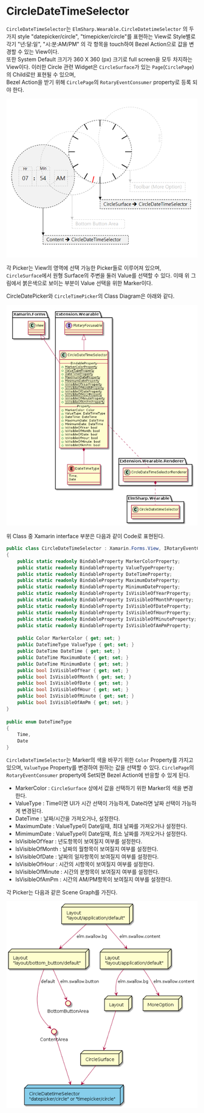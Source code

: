 # CircleDateTimeSelector

`CircleDateTimeSelector`는 `ElmSharp.Wearable.CircleDatetimeSelector` 의 두가지 style "datepicker/circle", "timepicker/circle"를 표현하는 View로 Style별로 각기 "년:달:일", "시:분:AM/PM" 의 각 항목을 touch하여 Bezel Action으로 값을 변경할 수 있는 View이다.  
또한 System Default 크기가 360 X 360 (px) 크기로 full screen을 모두 차지하는 View이다.
이러한 Circle 관련 Widget은 `CircleSurface`가 있는 `Page`(`CirclePage`)의 Child로만 표현될 수 있으며,  
Bezel Action을 받기 위해 `CirclePage`의 `RotaryEventConsumer` property로 등록 되야 한다.

![CircleDateTimeSelector Design](data/CircleDateTimeSelector.png)

각 Picker는 View의 영역에 선택 가능한 Picker들로 이루어져 있으며, `CircleSurface`에서 원형 Surface의 주변을 둘러 Value를 선택할 수 있다.
이때 위 그림에서 붉은색으로 보이는 부분이 Value 선택을 위한 Marker이다.

CircleDatePicker와 `CircleTimePicker`의 Class Diagram은 아래와 같다.

![CircleDateTimeSelector Class Diagram](uml/CircleDateTimeSelector.png)

위 Class 중 Xamarin interface 부분은 다음과 같이 Code로 표현된다.

 ```C#
 public class CircleDateTimeSelector : Xamarin.Forms.View, IRotaryEventConsumer
 {
     public static readonly BindableProperty MarkerColorProperty;
     public static readonly BindableProperty ValueTypeProperty;
     public static readonly BindableProperty DateTimeProperty;
     public static readonly BindableProperty MaximumDateProperty;
     public static readonly BindableProperty MinimumDateProperty;
     public static readonly BindableProperty IsVisibleOfYearProperty;
     public static readonly BindableProperty IsVisibleOfMonthProperty;
     public static readonly BindableProperty IsVisibleOfDateProperty;
     public static readonly BindableProperty IsVisibleOfHourProperty;
     public static readonly BindableProperty IsVisibleOfMinuteProperty;
     public static readonly BindableProperty IsVisibleOfAmPmProperty;

     public Color MarkerColor { get; set; }
     public DateTimeType ValueType { get; set; }
     public DateTime DateTime { get; set; }
     public DateTime MaximumDate { get; set; }
     public DateTime MinimumDate { get; set; }
     public bool IsVisibleOfYear { get; set; }
     public bool IsVisibleOfMonth { get; set; }
     public bool IsVisibleOfDate { get; set; }
     public bool IsVisibleOfHour { get; set; }
     public bool IsVisibleOfMinute { get; set; }
     public bool IsVisibleOfAmPm { get; set; }
 }

 public enum DateTimeType
 {
     Time,
     Date
 }

 ```

`CircleDateTimeSelector`는 Marker의 색을 바꾸기 위한 `Color` Property를 가지고 있으며,
`ValueType` Property를 변경하여 원하는 값을 선택할 수 있다.
`CirclePage`의 `RotaryEventConsumer` property에 Set되면 Bezel Action에 반응할 수 있게 된다.

* MarkerColor : `CircleSurface` 상에서 값을 선택하기 위한 Marker의 색을 변경한다.
* ValueType : Time이면 UI가 시간 선택이 가능하게, Date라면 날짜 선택이 가능하게 변경된다.
* DateTime : 날짜/시간을 가져오거나, 설정한다.
* MaximumDate : ValueType이 Date일때, 최대 날짜를 가져오거나 설정한다.
* MimimumDate : ValueType이 Date일때, 최소 날짜를 가져오거나 설정한다.
* IsVisibleOfYear : 년도항목이 보여질지 여부를 설정한다.
* IsVisibleOfMonth : 날짜의 월항목이 보여질지 여부를 설정한다.
* IsVisibleOfDate : 날짜의 일자항목이 보여질지 여부를 설정한다.
* IsVisibleOfHour : 시간의 시항목이 보여질지 여부를 설정한다.
* IsVisibleOfMinute : 시간의 분항목이 보여질지 여부를 설정한다.
* IsVisibleOfAmPm : 시간의 AM/PM항목이 보여질지 여부를 설정한다.

각 Picker는 다음과 같은 Scene Graph를 가진다.

![CircleDateTimeSelector Scene Graph](uml/CircleDateTimeSelector_SceneGraph.png)
